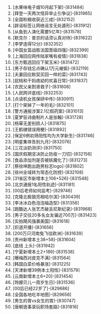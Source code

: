 
1. [水果味电子烟10月起下架]-[831484]
1. [拜登一天两次怪异举止引争议]-[831965]
1. [全国秋粮收获近三成]-[832152]
1. [辟谣标签让网络谣言无处遁形]-[831912]
1. [从鱼到人演化需要5亿年]-[831578]
1. [默克尔：普京的话须认真对待]-[831622]
1. [李梦连得12分]-[832352]
1. [中国女篮战胜法国晋级四强]-[832399]
1. [上海回应网传陆家嘴有疫情]-[831838]
1. [东方甄选回应下架玉米]-[831472]
1. [男子存钱忘点确认1万元被偷]-[832119]
1. [夫妻回应默契买回一样的菜]-[831743]
1. [屁桃和干妈痞幼的欢喜日常]-[831837]
1. [农民父亲割肾救子]-[831608]
1. [人民网评底线]-[832253]
1. [点读机女孩保研中传]-[830911]
1. [打个架掉了一年的毛]-[832101]
1. [警方通报涉案2.1亿假药案]-[831013]
1. [夏梦狂诗曲制片人是张翰]-[831728]
1. [杨幂无差别损人]-[831875]
1. [王鹤棣错误用梗]-[831892]
1. [保定6例初筛阳性均为大学新生]-[831746]
1. [明星集体告别九月]-[832076]
1. [三花淡奶测评]-[831750]
1. [国庆假期坚决防止防疫一刀切]-[832156]
1. [食品添加剂是否被妖魔化了]-[831273]
1. [蔡徐坤跑出跑男标志logo]-[831802]
1. [徐州全域转为常态化防控]-[832108]
1. [31省区市新增本土106+526]-[831548]
1. [北京通报1名阳性轨迹]-[831181]
1. [00后老师如何监考]-[829746]
1. [克隆北极狼亮相哈尔滨]-[830439]
1. [李冰冰白色泡泡袖造型]-[831356]
1. [跑酷达人张艺杰破吉尼斯纪录]-[831968]
1. [男子交往20多名女友骗近700万]-[831423]
1. [实拍飓风强袭美国]-[831618]
1. [炽道开播]-[831656]
1. [200万只河南兔飞往欧洲]-[831639]
1. [贵州新增本土38+58]-[831604]
1. [底线  上头]-[831942]
1. [宁夏新增本土2+189]-[831538]
1. [曝梅西对皮克不满]-[831564]
1. [韩国白菜价格暴涨]-[831225]
1. [天津新增39例本土阳性]-[831579]
1. [云南新增本土6+20]-[831454]
1. [玲娜贝儿一周岁生日]-[831536]
1. [00后已经22岁了]-[829686]
1. [全国各地吃羊地图]-[829656]
1. [男生的胃vs女生的胃]-[830747]
1. [唐朝诡事录玩职场套路]-[831816]